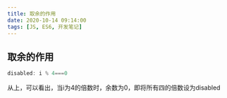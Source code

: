 ```yaml
---
title: 取余的作用
date: 2020-10-14 09:14:00
tags: [JS, ES6, 开发笔记]
---
```


## 取余的作用

```js
disabled: i % 4===0
```

从上，可以看出，当i为4的倍数时，余数为0，即将所有四的倍数设为disabled